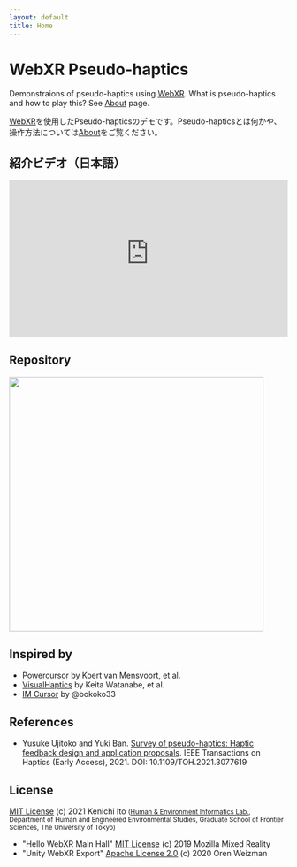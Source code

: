 ```yaml
---
layout: default
title: Home
---
```


# WebXR Pseudo-haptics

Demonstraions of pseudo-haptics using [WebXR](https://immersiveweb.dev/). What is pseudo-haptics and how to play this? See [About]({{site.baseurl}}/about) page.

[WebXR](https://immersiveweb.dev/)を使用したPseudo-hapticsのデモです。Pseudo-hapticsとは何かや、操作方法については[About]({{site.baseurl}}/about)をご覧ください。

## 紹介ビデオ（日本語）
<div style="position: relative;width: 100%;padding-top: 56.25%;">
  <iframe style="position: absolute;top: 0; left: 0; width: 100%;height: 100%;" src="https://www.youtube-nocookie.com/embed/PnGpjr6gyj0" title="YouTube video player" frameborder="0" allow="accelerometer; autoplay; clipboard-write; encrypted-media; gyroscope; picture-in-picture" allowfullscreen></iframe>
</div>

## Repository
<a href="https://github.com/kn1cht/webxr-pseudo-haptics"><img src="https://github-link-card.s3.ap-northeast-1.amazonaws.com/kn1cht/webxr-pseudo-haptics.png" width="460px"></a>

## Inspired by
- [Powercursor](https://www.powercursor.com) by Koert van Mensvoort, et al.
- [VisualHaptics](https://keita-lab.jp/VisualHaptics) by Keita Watanabe, et al.
- [IM Cursor](https://im-cursor.netlify.app) by @bokoko33

## References
- Yusuke Ujitoko and Yuki Ban. [Survey of pseudo-haptics: Haptic feedback design and application proposals](https://ieeexplore.ieee.org/document/9424469). IEEE Transactions on Haptics (Early Access), 2021. DOI: 10.1109/TOH.2021.3077619

## License
[MIT License](https://github.com/kn1cht/webxr-pseudo-haptics/blob/main/LICENSE) (c) 2021 Kenichi Ito <small>(<a href="http://www.lhei.k.u-tokyo.ac.jp/" target="_blank" rel="noopener noreferrer">Human & Environment Informatics Lab.</a>, Department of Human and Engineered Environmental Studies, Graduate School of Frontier Sciences, The University of Tokyo)</small>

- "Hello WebXR Main Hall" [MIT License](https://github.com/MozillaReality/hello-webxr/blob/master/LICENSE) (c) 2019 Mozilla Mixed Reality
- "Unity WebXR Export" [Apache License 2.0](https://github.com/De-Panther/unity-webxr-export/blob/master/LICENSE) (c) 2020 Oren Weizman
